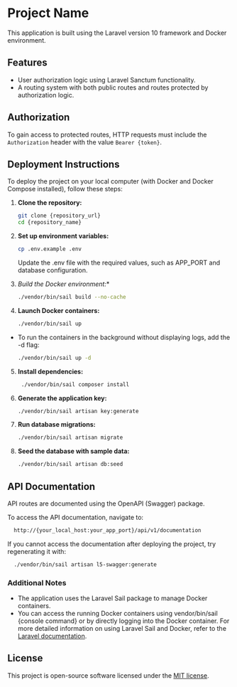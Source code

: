 # Project Name

This application is built using the Laravel version 10 framework and Docker environment.

## Features

- User authorization logic using Laravel Sanctum functionality.
- A routing system with both public routes and routes protected by authorization logic.

## Authorization

To gain access to protected routes, HTTP requests must include the `Authorization` header with the value `Bearer {token}`.

## Deployment Instructions

To deploy the project on your local computer (with Docker and Docker Compose installed), follow these steps:

1. **Clone the repository:**
   ```bash
   git clone {repository_url}
   cd {repository_name}
2. **Set up environment variables:**
   ```bash
   cp .env.example .env
   ```
   Update the .env file with the required values, such as APP_PORT and database configuration.
3. *Build the Docker environment:**
   ```bash
   ./vendor/bin/sail build --no-cache
   ```
   
4. **Launch Docker containers:**
   ```bash
   ./vendor/bin/sail up
    ```
 - To run the containers in the background without displaying logs, add the -d flag:
   ```bash
   ./vendor/bin/sail up -d
   ```

5. **Install dependencies:**
   ```bash
    ./vendor/bin/sail composer install
    ```
   
6. **Generate the application key:** 
   ```bash
   ./vendor/bin/sail artisan key:generate
    ```
   
7. **Run database migrations:**
    ```bash
    ./vendor/bin/sail artisan migrate
     ```
8. **Seed the database with sample data:**
    ```bash
    ./vendor/bin/sail artisan db:seed
     ```

## API Documentation ##
API routes are documented using the OpenAPI (Swagger) package.

To access the API documentation, navigate to:
```bash
  http://{your_local_host:your_app_port}/api/v1/documentation
```

If you cannot access the documentation after deploying the project, try regenerating it with:

```bash
  ./vendor/bin/sail artisan l5-swagger:generate
```
### Additional Notes ###
- The application uses the Laravel Sail package to manage Docker containers.
- You can access the running Docker containers using vendor/bin/sail {console command} or by directly logging into the Docker container.
  For more detailed information on using Laravel Sail and Docker, refer to the [Laravel documentation](https://laravel.com/docs/10.x/sail).


## License

This project is open-source software licensed under the [MIT license](https://opensource.org/licenses/MIT).



